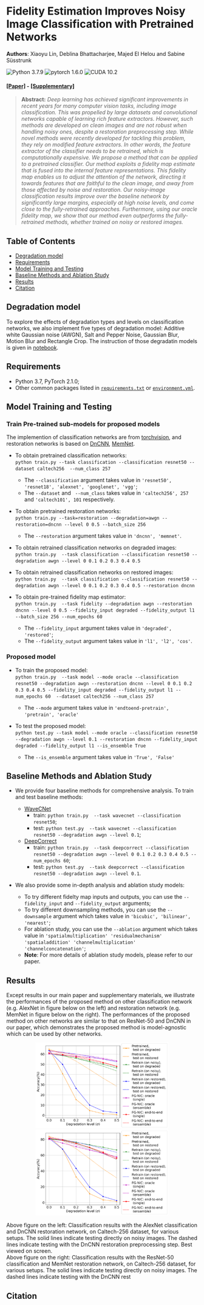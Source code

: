 # Fidelity Estimation Improves Noisy Image Classification with Pretrained Networks
**Authors**: Xiaoyu Lin, Deblina Bhattacharjee, Majed El Helou and Sabine Süsstrunk

![Python 3.7.9](https://img.shields.io/badge/python-3.7-blue.svg) 
![pytorch 1.6.0](https://img.shields.io/badge/pytorch-1.6.0-orange.svg)
![CUDA 10.2](https://img.shields.io/badge/cuda-10.2-green.svg)


#### [[Paper]](https://github.com/IVRL/FG-NIC) - [[Supplementary]](https://github.com/IVRL/FG-NIC)


> **Abstract:** *Deep learning has achieved significant improvements in recent years for many computer vision tasks, including image classification. This was propelled by large datasets and convolutional networks capable of learning rich feature extractors. However, such methods are developed on clean images and are not robust when handling noisy ones, despite a restoration preprocessing step. While novel methods were recently developed for tackling this problem, they rely on modified feature extractors. In other words, the feature extractor of the classifier needs to be retrained, which is computationally expensive. We propose a method that can be applied to a pretrained classifier. Our method exploits a fidelity map estimate that is fused into the internal feature representations. This fidelity map enables us to adjust the attention of the network, directing it towards features that are faithful to the clean image, and away from those affected by noise and restoration. Our noisy-image classification results improve over the baseline network by significantly large margins, especially at high noise levels, and come close to the fully-retrained approaches. Furthermore, using our oracle fidelity map, we show that our method even outperforms the fully-retrained methods, whether trained on noisy or restored images.*
>

## Table of Contents  
- [Degradation model](#degradation-model)
- [Requirements](#requirements)
- [Model Training and Testing](#model-training-and-testing)
- [Baseline Methods and Ablation Study](#baseline-methods-and-ablation-study)
- [Results](#results)
- [Citation](#citation)

## Degradation model
To explore the effects of degradation types and levels on classification networks, we also implement five types of degradation model: Additive white Gaussian noise (AWGN), Salt and Pepper Noise, Gaussian Blur, Motion Blur and Rectangle Crop. The instruction of those degradatin models is given in [notebook](synthetic_images.ipynb).  

## Requirements
- Python 3.7, PyTorch 2.1.0;
- Other common packages listed in [`requirements.txt`](requirements.txt) or [`environment.yml`](environment.yml).

## Model Training and Testing
### Train Pre-trained sub-models for proposed models
The implemention of classification networks are from [torchvision](https://pytorch.org/docs/stable/torchvision/models.html), and restoration networks is based on [DnCNN](https://github.com/cszn/KAIR), [MemNet](https://github.com/IVRL/DEU).

- To obtain pretrained classification networks:  
`python train.py --task classification --classification resnet50 --dataset caltech256  --num_class 257`  
    - The `--classification` argument takes value in `'resnet50', 'resnet18', 'alexnet', 'googlenet', 'vgg'`;
    - The `--dataset` and ` --num_class` takes value in `'caltech256', 257` and `'caltech101', 101` respectively.  

- To obtain pretrained restoration networks:  
`python train.py --task=restoration --degradation=awgn --restoration=dncnn --level 0 0.5 --batch_size 256`
    - The `--restoration` argument takes value in `'dncnn', 'memnet'`.  
    
- To obtain retrained classification networks on degraded images:  
`python train.py  --task classification --classification resnet50 --degradation awgn --level 0 0.1 0.2 0.3 0.4 0.5`  
    
- To obtain retrained classification networks on restored images:  
`python train.py  --task classification --classification resnet50 --degradation awgn --level 0 0.1 0.2 0.3 0.4 0.5 --restoration dncnn`

- To obtain pre-trained fidelity map estimator:  
`python train.py  --task fidelity --degradation awgn --restoration dncnn --level 0 0.5 --fidelity_input degraded --fidelity_output l1 --batch_size 256 --num_epochs 60`  
    - The `--fidelity_input` argument takes value in `'degraded', 'restored'`;
    - The `--fidelity_output` argument takes value in `'l1', 'l2', 'cos'`.  

### Proposed model
- To train the proposed model:  
`python train.py  --task model --mode oracle --classification resnet50 --degradation awgn --restoration dncnn --level 0 0.1 0.2 0.3 0.4 0.5 --fidelity_input degraded --fidelity_output l1 --num_epochs 60  --dataset caltech256 --num_class 257`  
    - The `--mode` argument takes value in `'endtoend-pretrain', 'pretrain', 'oracle'`
    
- To test the proposed model:  
`python test.py --task model --mode oracle --classification resnet50 --degradation awgn --level 0.1 --restoration dncnn --fidelity_input degraded --fidelity_output l1 --is_ensemble True`
    - The `--is_ensemble` argument takes value in `'True', 'False'`

## Baseline Methods and Ablation Study
- We provide four baseline methods for comprehensive analysis. To train and test baseline methods:
    - [WaveCNet](https://github.com/LiQiufu/WaveCNet)
        - train: `python train.py  --task wavecnet --classification resnet50`;
        - test: `python test.py  --task wavecnet --classification resnet50 --degradation awgn --level 0.1`;
    - [DeepCorrect](https://github.com/tsborkar/DeepCorrect)
        - train: `python train.py  --task deepcorrect --classification resnet50 --degradation awgn --level 0 0.1 0.2 0.3 0.4 0.5 --num_epochs 60`;
        - test: `python test.py  --task deepcorrect --classification resnet50 --degradation awgn --level 0.1`.

- We also provide some in-depth analysis and ablation study models:
    - To try different fidelty map inputs and outputs, you can use the `--fidelity_input` and `--fidelity_output` arguments;
    - To try different downsampling methods, you can use the `--downsample` argument which takes value in `'bicubic', 'bilinear', 'nearest'`;
    - For ablation study, you can use the `--ablation` argument which takes value in `'spatialmultiplication' 'residualmechanism' 'spatialaddition' 'channelmultiplication' 'channelconcatenation'`;
    - **Note**: For more details of ablation study models, please refer to our paper.  
    
## Results
Except results in our main paper and supplementary materials, we illustrate the performances of the proposed method on other classification network (e.g. AlexNet in figure below on the left) and restoration network (e.g. MemNet in figure below on the right). The performances of the proposed method on other networks are similar to that on ResNet-50 and DnCNN in our paper, which demonstrates the proposed method is model-agnostic which can be used by other networks.

<p align="center">
  <img src="materials/alexnet-dncnn.png" width="350px"/>
  <img src="materials/resnet50-memnet.png" width="350px"/>
</p>

Above figure on the left: Classification results with the AlexNet classification and DnCNN restoration network, on Caltech-256 dataset, for various setups. The solid lines indicate testing directly on noisy images. The dashed lines indicate testing with the DnCNN restoration preprocessing step. Best viewed on screen.  
Above figure on the right: Classification results with the ResNet-50 classification and MemNet restoration network, on Caltech-256 dataset, for various setups. The solid lines indicate testing directly on noisy images. The dashed lines indicate testing with the DnCNN rest
## Citation

```bibtex

```